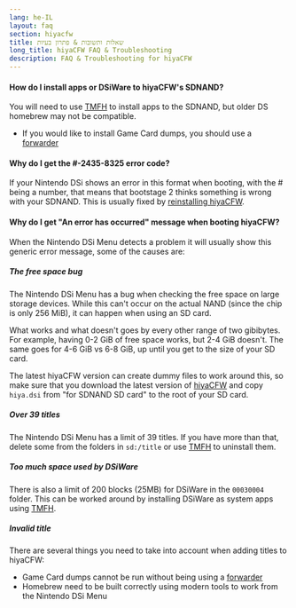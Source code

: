 ```yaml
---
lang: he-IL
layout: faq
section: hiyacfw
title: שאלות ותשובות & פתרון בעיות
long_title: hiyaCFW FAQ & Troubleshooting
description: FAQ & Troubleshooting for hiyaCFW
---
```


#### How do I install apps or DSiWare to hiyaCFW's SDNAND?
You will need to use [TMFH](https://github.com/JeffRuLz/TMFH/releases/latest) to install apps to the SDNAND, but older DS homebrew may not be compatible.
- If you would like to install Game Card dumps, you should use a [forwarder](../ds-index/forwarders)

#### Why do I get the #-2435-8325 error code?
If your Nintendo DSi shows an error in this format when booting, with the # being a number, that means that bootstage 2 thinks something is wrong with your SDNAND. This is usually fixed by [reinstalling hiyaCFW](installing).

#### Why do I get "An error has occurred" message when booting hiyaCFW?
When the Nintendo DSi Menu detects a problem it will usually show this generic error message, some of the causes are:

##### The free space bug
The Nintendo DSi Menu has a bug when checking the free space on large storage devices. While this can't occur on the actual NAND (since the chip is only 256 MiB), it can happen when using an SD card.

What works and what doesn't goes by every other range of two gibibytes. For example, having 0-2 GiB of free space works, but 2-4 GiB doesn't. The same goes for 4-6 GiB vs 6-8 GiB, up until you get to the size of your SD card.

The latest hiyaCFW version can create dummy files to work around this, so make sure that you download the latest version of [hiyaCFW](https://github.com/RocketRobz/hiyaCFW/releases/latest/download/hiyaCFW.7z) and copy `hiya.dsi` from "for SDNAND SD card" to the root of your SD card.

##### Over 39 titles
The Nintendo DSi Menu has a limit of 39 titles. If you have more than that, delete some from the folders in `sd:/title` or use [TMFH](https://github.com/JeffRuLz/TMFH/releases/latest) to uninstall them.

##### Too much space used by DSiWare
There is also a limit of 200 blocks (25MB) for DSiWare in the `00030004` folder. This can be worked around by installing DSiWare as system apps using [TMFH](https://github.com/JeffRuLz/TMFH/releases/latest).

##### Invalid title
There are several things you need to take into account when adding titles to hiyaCFW:
- Game Card dumps cannot be run without being using a [forwarder](../ds-index/forwarders)
- Homebrew need to be built correctly using modern tools to work from the Nintendo DSi Menu
